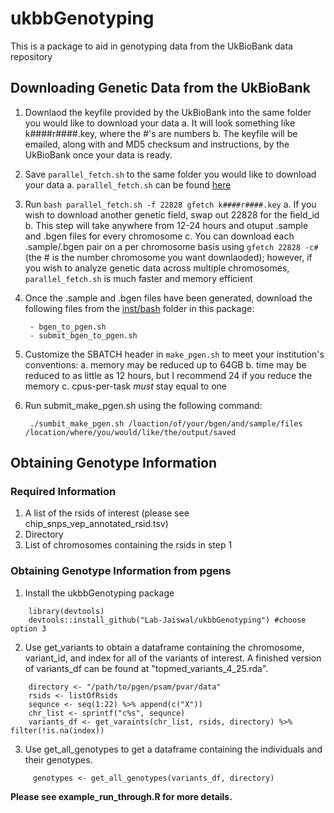 # ukbbGenotyping
This is a package to aid in genotyping data from the UkBioBank data repository 

## Downloading Genetic Data from the UkBioBank

1. Downlaod the keyfile provided by the UkBioBank into the same folder you would like to download your data
        a. It will look something like k####r####.key, where the #'s are numbers
        b. The keyfile will be emailed, along with and MD5 checksum and instructions, by the UkBioBank once your data is ready.
2. Save `parallel_fetch.sh` to the same folder you would like to download your data
        a. `parallel_fetch.sh` can be found [here](https://github.com/neurodatascience/ukbm)
3. Run `bash parallel_fetch.sh -f 22828 gfetch k####r####.key`
        a. If you wish to download another genetic field, swap out 22828 for the field_id
        b. This step will take anywhere from 12-24 hours and otuput .sample and .bgen files for every chromosome
        c. You can download each .sample/.bgen pair on a per chromosome basis using `gfetch 22828 -c#` (the # is the number chromosome you want downlaoded); however, if you wish to analyze genetic data across multiple chromosomes, `parallel_fetch.sh` is much faster and memory efficient
4. Once the .sample and .bgen files have been generated, download the following files from the [inst/bash](https://github.com/Lab-Jaiswal/ukbbGenotyping/tree/main/inst/bash) folder in this package:
        
        - bgen_to_pgen.sh
        - submit_bgen_to_pgen.sh
5. Customize the SBATCH header in `make_pgen.sh` to meet your institution's conventions:
        a.  memory may be reduced up to 64GB
        b. time may be reduced to as little as 12 hours, but I recommend 24 if you reduce the memory
        c. cpus-per-task *must* stay equal to one
6. Run submit_make_pgen.sh using the following command:

        ./sumbit_make_pgen.sh /loaction/of/your/bgen/and/sample/files /location/where/you/would/like/the/output/saved

## Obtaining Genotype Information
### Required Information
1. A list of the rsids of interest (please see chip_snps_vep_annotated_rsid.tsv)
2. Directory
3. List of chromosomes containing the rsids in step 1

### Obtaining Genotype Information from pgens
1. Install the ukbbGenotyping package
````
    library(devtools)
    devtools::install_github("Lab-Jaiswal/ukbbGenotyping") #choose option 3
````
2. Use get_variants to obtain a dataframe containing the chromosome, variant_id, and index for all of the variants of interest. A finished version of variants_df can be found at "topmed_variants_4_25.rda".
````
    directory <- "/path/to/pgen/psam/pvar/data"
    rsids <- listOfRsids
    sequnce <- seq(1:22) %>% append(c("X"))
    chr_list <- sprintf("c%s", sequnce)
    variants_df <- get_varaints(chr_list, rsids, directory) %>% filter(!is.na(index))
````

3. Use get_all_genotypes to get a dataframe containing the individuals and their genotypes.
````
     genotypes <- get_all_genotypes(variants_df, directory)
````

**__Please see example_run_through.R for more details.__**
